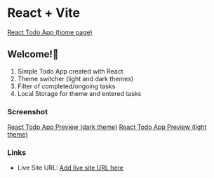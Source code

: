 # React + Vite
[React Todo App (home page)](./public/Todo.jpg)
## Welcome!👋

1. Simple Todo App created with React
2. Theme switcher (light and dark themes)
3. Filter of completed/ongoing tasks
4. Local Storage for theme and entered tasks


### Screenshot

[React Todo App Preview (dark theme)](./Todo.jpg)
[React Todo App Preview (light theme)](./Todo1.jpg)

### Links

- Live Site URL: [Add live site URL here](https://github.com/JuliaSemakhina/todo-react-list.git)